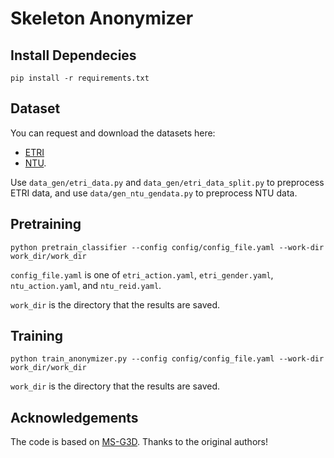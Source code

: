 # Skeleton Anonymizer
## Install Dependecies
```
pip install -r requirements.txt
```

## Dataset
You can request and download the datasets here:
* [ETRI](https://nanum.etri.re.kr/share/judekim/HMI4?lang=En_us)
* [NTU](https://rose1.ntu.edu.sg/dataset/actionRecognition/).

Use `data_gen/etri_data.py` and `data_gen/etri_data_split.py` to preprocess ETRI data, and use `data/gen_ntu_gendata.py` to preprocess NTU data.

## Pretraining
`python pretrain_classifier --config config/config_file.yaml --work-dir work_dir/work_dir`

`config_file.yaml` is one of `etri_action.yaml`, `etri_gender.yaml`, `ntu_action.yaml`, and `ntu_reid.yaml`.

`work_dir` is the directory that the results are saved.

## Training
`python train_anonymizer.py --config config/config_file.yaml --work-dir work_dir/work_dir`

`work_dir` is the directory that the results are saved.

## Acknowledgements
The code is based on [MS-G3D](https://github.com/kenziyuliu/MS-G3D).
Thanks to the original authors!
